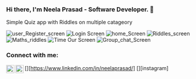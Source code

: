 ### Hi there, I'm Neela Prasad - Software Developer. 👋

Simple Quiz app with Riddles on multiple catageory

![user_Register_screen](https://user-images.githubusercontent.com/69161825/123398182-dd68c480-d5c0-11eb-8a5c-7d27f9b89f4b.jpg)
![Login Screen](https://user-images.githubusercontent.com/69161825/123398212-e2c60f00-d5c0-11eb-961f-843b8eaa10f1.jpg)
![home_Screen](https://user-images.githubusercontent.com/69161825/123398239-e9ed1d00-d5c0-11eb-95af-f2b9e2aa8558.jpg)
![Riddles_screen](https://user-images.githubusercontent.com/69161825/123398345-05582800-d5c1-11eb-9814-4316432ba2d6.jpg)
![Maths_riddles](https://user-images.githubusercontent.com/69161825/123398422-23258d00-d5c1-11eb-926b-5f6c0cbba1d2.jpg)
![Time Our Screen](https://user-images.githubusercontent.com/69161825/123398439-2caef500-d5c1-11eb-9fc1-70668b573868.jpg)
![Group_chat_Screen](https://user-images.githubusercontent.com/69161825/123398477-37698a00-d5c1-11eb-906d-392ddac29b78.jpg)


### Connect with me:

[<img align="left" alt="codeSTACKr | LinkedIn" width="22px" src="https://cdn.jsdelivr.net/npm/simple-icons@v3/icons/linkedin.svg" />][https://www.linkedin.com/in/neelaprasad/]
[<img align="left" alt="codeSTACKr | Instagram" width="22px" src="https://cdn.jsdelivr.net/npm/simple-icons@v3/icons/instagram.svg" />][instagram]

<br />
